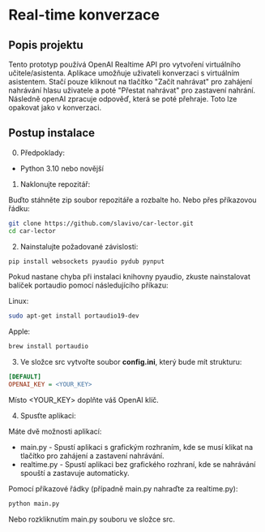 # Real-time konverzace

## Popis projektu

Tento prototyp používá OpenAI Realtime API pro vytvoření virtuálního učitele/asistenta.
Aplikace umožňuje uživateli konverzaci s virtuálním asistentem. Stačí pouze kliknout na tlačítko "Začít nahrávat" pro zahájení nahrávání hlasu uživatele a poté "Přestat nahrávat" pro zastavení nahrání. Následně openAI zpracuje odpověď, která se poté přehraje. Toto lze opakovat jako v konverzaci.

## Postup instalace

0. Předpoklady:
- Python 3.10 nebo novější

1. Naklonujte repozitář:

Buďto stáhněte zip soubor repozitáře a rozbalte ho.
Nebo přes příkazovou řádku:
```bash
git clone https://github.com/slavivo/car-lector.git
cd car-lector
```

2. Nainstalujte požadované závislosti:

```bash
pip install websockets pyaudio pydub pynput
```

Pokud nastane chyba při instalaci knihovny pyaudio, zkuste nainstalovat balíček portaudio pomocí následujícího příkazu:

Linux:
```bash
sudo apt-get install portaudio19-dev
```
Apple:
```bash
brew install portaudio
```

3. Ve složce src vytvořte soubor **config.ini**, který bude mít strukturu:

```ini
[DEFAULT]
OPENAI_KEY = <YOUR_KEY>
```
Místo <YOUR_KEY> doplňte váš OpenAI klíč.

4. Spusťte aplikaci:

Máte dvě možnosti aplikací:
- main.py - Spustí aplikaci s grafickým rozhraním, kde se musí klikat na tlačítko pro zahájení a zastavení nahrávání.
- realtime.py - Spustí aplikaci bez grafického rozhraní, kde se nahrávání spouští a zastavuje automaticky.

Pomocí příkazové řádky (případně main.py nahraďte za realtime.py):
```bash
python main.py
```
Nebo rozkliknutím main.py souboru ve složce src.